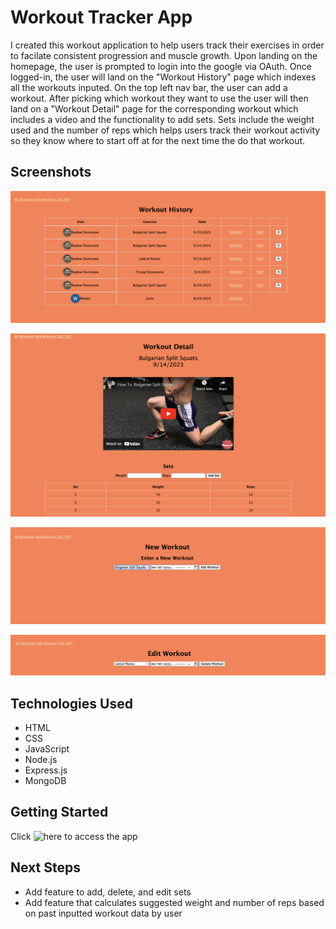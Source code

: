# Workout Tracker App

I created this workout application to help users track their exercises in order to facilate consistent progression and muscle growth. Upon landing on the homepage, the user is prompted to login into the google via OAuth. Once logged-in, the user will land on the "Workout History" page which indexes all the workouts inputed. On the top left nav bar, the user can add a workout. After picking which workout they want to use the user will then land on a "Workout Detail" page for the corresponding workout which includes a video and the functionality to add sets. Sets include the weight used and the number of reps which helps users track their workout activity so they know where to start off at for the next time the do that workout. 

## Screenshots

![Workout History Page](imgs/history.png)

![Workout Detail Page](imgs/detail.png)

![New Workout Page](imgs/new.png)

![Edit Workout Page](imgs/edit.png)

## Technologies Used
- HTML
- CSS
- JavaScript
- Node.js
- Express.js
- MongoDB

## Getting Started
Click ![here](https://workout-tracker-nd-d36b6671bd3d.herokuapp.com/) to access the app

## Next Steps
- Add feature to add, delete, and edit sets
- Add feature that calculates suggested weight and number of reps based on past inputted workout data by user
